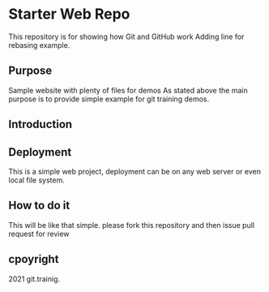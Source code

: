# Starter Web Repo

This repository is for showing how Git and GitHub work
Adding line for rebasing example.
## Purpose

Sample website with plenty of files for demos
As stated above the main purpose is to provide simple example for git training demos.

## Introduction

## Deployment 

This is a simple web project, deployment can be on any web server or even local file system. 

## How to do it
This will be like that simple.
please fork this repository and then issue pull request for review

## cpoyright
2021 git.trainig.